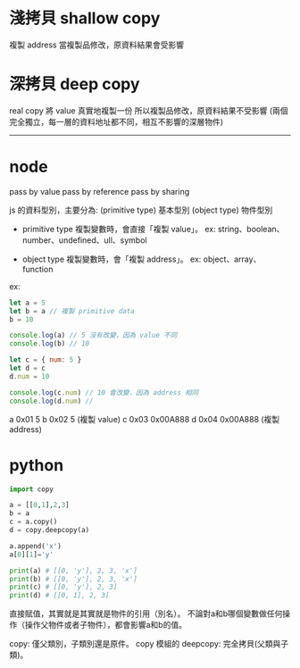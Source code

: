 

# 淺拷貝 shallow copy
複製 address
當複製品修改，原資料結果會受影響

# 深拷貝 deep copy
real copy
將 value 真實地複製一份
所以複製品修改，原資料結果不受影響
(兩個完全獨立，每一層的資料地址都不同，相互不影響的深層物件)

---

# node
pass by value
pass by reference
pass by sharing

js 的資料型別，主要分為:
    (primitive type) 基本型別
    (object type) 物件型別


- primitive type
複製變數時，會直接「複製 value」。
ex: string、boolean、number、undefined、ull、symbol

- object type
複製變數時，會「複製 address」。
ex: object、array、function


ex:
```js
let a = 5
let b = a // 複製 primitive data
b = 10

console.log(a) // 5 沒有改變，因為 value 不同
console.log(b) // 10

let c = { num: 5 }
let d = c
d.num = 10

console.log(c.num) // 10 會改變，因為 address 相同
console.log(d.num) // 
```

a 0x01 5
b 0x02 5 (複製 value)
c 0x03 0x00A888
d 0x04 0x00A888 (複製 address)

# python

```py
import copy

a = [[0,1],2,3]
b = a
c = a.copy()
d = copy.deepcopy(a)

a.append('x')
a[0][1]='y'

print(a) # [[0, 'y'], 2, 3, 'x']
print(b) # [[0, 'y'], 2, 3, 'x']
print(c) # [[0, 'y'], 2, 3]
print(d) # [[0, 1], 2, 3]
```
直接賦值，其實就是其實就是物件的引用（別名）。
不論對a和b哪個變數做任何操作（操作父物件或者子物件），都會影響a和b的值。


copy: 僅父類別，子類別還是原件。
copy 模組的 deepcopy: 完全拷貝(父類與子類)。



